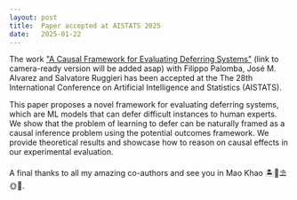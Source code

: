 ```yaml
---
layout: post
title:  Paper accepted at AISTATS 2025
date:   2025-01-22
---
```


The work ["A Causal Framework for Evaluating Deferring Systems"]() (link to camera-ready version will be added asap) with Filippo Palomba, José M. Alvarez and Salvatore Ruggieri 
has been accepted at the The 28th International Conference on Artificial Intelligence and Statistics (AISTATS).

This paper proposes a novel framework for evaluating deferring systems, which are ML models that can defer difficult instances to human experts.
We show that the problem of learning to defer can be naturally framed as a causal inference problem using the potential outcomes framework.
We provide theoretical results and showcase how to reason on causal effects in our experimental evaluation.

A final thanks to all my amazing co-authors and see you in Mao Khao 🏝️🍹⛱️🌞🌊.

